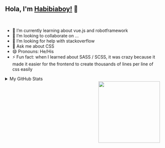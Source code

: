 ## Hola, I'm [Habibiaboy!](https://habibiaboy.my.id/) 👋

<br/>

- 🌱 I’m currently learning about vue.js and robotframework
- 👯 I’m looking to collaborate on ...
- 🤔 I’m looking for help with stackoverflow
- 💬 Ask me about CSS
- 😄 Pronouns: He/His
- ⚡ Fun fact: when I learned about SASS / SCSS, it was crazy because it made it easier for the frontend to create thousands of lines per line of css easily


<details>

<summary>My GitHub Stats</summary>

![Habibiaboy github stats](https://github-readme-stats.vercel.app/api?username=habibiaboy&theme=algolia&show_icons=true)


</details>

<img align='right' src='https://media.giphy.com/media/bcKmIWkUMCjVm/giphy.gif' width='200"'>


